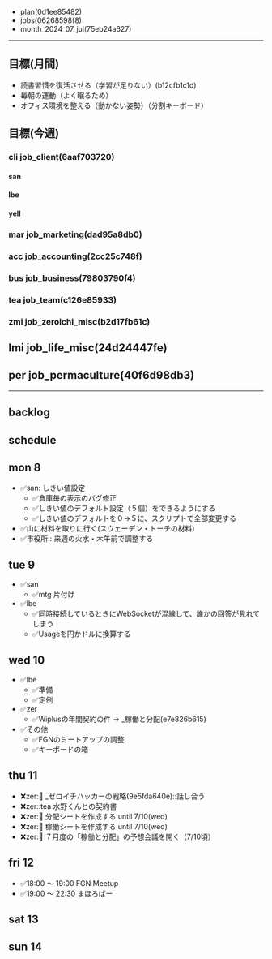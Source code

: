 
- plan(0d1ee85482)
- jobs(06268598f8)
- month_2024_07_jul(75eb24a627)
---


## 目標(月間)
- 読書習慣を復活させる（学習が足りない）(b12cfb1c1d)
- 毎朝の運動（よく眠るため）
- オフィス環境を整える（動かない姿勢）（分割キーボード）

## 目標(今週)
### cli job_client(6aaf703720)
#### san
#### lbe
#### yell
### mar job_marketing(dad95a8db0)
### acc job_accounting(2cc25c748f)
### bus job_business(79803790f4)
### tea job_team(c126e85933)
### zmi job_zeroichi_misc(b2d17fb61c)
## lmi job_life_misc(24d24447fe)
## per job_permaculture(40f6d98db3)

---

## backlog

## schedule
## mon 8
- ✅san: しきい値設定
  - ✅倉庫毎の表示のバグ修正
  - ✅しきい値のデフォルト設定（５個）をできるようにする
  - ✅しきい値のデフォルトを０→５に、スクリプトで全部変更する
- ✅山に材料を取りに行く(スウェーデン・トーチの材料)
- ✅市役所:: 来週の火水・木午前で調整する

## tue 9
- ✅san
  - ✅mtg 片付け
- ✅lbe
  - ✅同時接続しているときにWebSocketが混線して、誰かの回答が見れてしまう
  - ✅Usageを円かドルに換算する

## wed 10
- ✅lbe
  - ✅準備
  - ✅定例
- ✅zer
  - ✅Wiplusの年間契約の件 → _稼働と分配(e7e826b615)
- ✅その他
  - ✅FGNのミートアップの調整
  - ✅キーボードの箱

## thu 11
- ❌zer::bus: _ゼロイチハッカーの戦略(9e5fda640e)::話し合う
- ❌zer::tea 水野くんとの契約書
- ❌zer::tea: 分配シートを作成する until 7/10(wed)
- ❌zer::tea: 稼働シートを作成する until 7/10(wed)
- ❌zer::tea: ７月度の「稼働と分配」の予想会議を開く（7/10頃）

## fri 12
- ✅18:00 〜 19:00 FGN Meetup
- ✅19:00 〜 22:30 まほろばー
## sat 13
## sun 14
